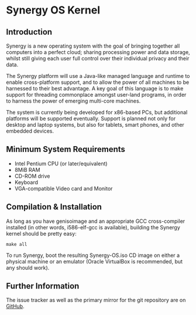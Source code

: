 # Synergy OS Kernel

## Introduction

Synergy is a new operating system with the goal of bringing together all 
computers into a perfect cloud; sharing processing power and data storage, 
whilst still giving each user full control over their individual privacy and 
their data.

The Synergy platform will use a Java-like managed language and runtime to enable
cross-platform support, and to allow the power of all machines to be harnessed 
to their best advantage. A key goal of this language is to make support for 
threading commonplace amongst user-land programs, in order to harness the power 
of emerging multi-core machines.

The system is currently being developed for x86-based PCs, but additional 
platforms will be supported eventually. Support is planned not only for desktop 
and laptop systems, but also for tablets, smart phones, and other embedded 
devices.

## Minimum System Requirements

* Intel Pentium CPU (or later/equivalent)
* 8MiB RAM
* CD-ROM drive
* Keyboard
* VGA-compatible Video card and Monitor

## Compilation & Installation

As long as you have genisoimage and an appropriate GCC cross-compiler installed
(in other words, i586-elf-gcc is available), building the Synergy kernel should
be pretty easy:

    make all

To run Synergy, boot the resulting Synergy-OS.iso CD image on either a physical 
machine or an emulator (Oracle VirtualBox is recommended, but any should work).

## Further Information

The issue tracker as well as the primary mirror for the git repository are on
[GitHub](https://github.com/JackScottAU/Synergy-OS).

